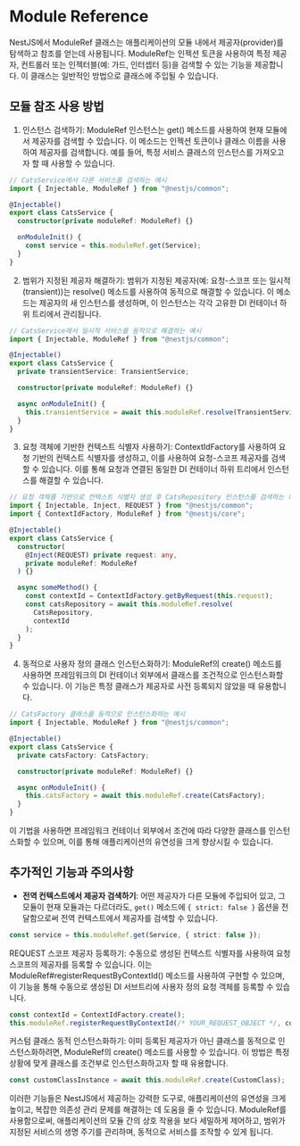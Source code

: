 # Module Reference

NestJS에서 ModuleRef 클래스는 애플리케이션의 모듈 내에서 제공자(provider)를 탐색하고 참조를 얻는데 사용됩니다. ModuleRef는 인젝션 토큰을 사용하여 특정 제공자, 컨트롤러 또는 인젝터블(예: 가드, 인터셉터 등)을 검색할 수 있는 기능을 제공합니다. 이 클래스는 일반적인 방법으로 클래스에 주입될 수 있습니다.

## 모듈 참조 사용 방법

1. 인스턴스 검색하기:
   ModuleRef 인스턴스는 get() 메소드를 사용하여 현재 모듈에서 제공자를 검색할 수 있습니다. 이 메소드는 인젝션 토큰이나 클래스 이름을 사용하여 제공자를 검색합니다. 예를 들어, 특정 서비스 클래스의 인스턴스를 가져오고자 할 때 사용할 수 있습니다.

```typescript
// CatsService에서 다른 서비스를 검색하는 예시
import { Injectable, ModuleRef } from "@nestjs/common";

@Injectable()
export class CatsService {
  constructor(private moduleRef: ModuleRef) {}

  onModuleInit() {
    const service = this.moduleRef.get(Service);
  }
}
```

2. 범위가 지정된 제공자 해결하기:
   범위가 지정된 제공자(예: 요청-스코프 또는 일시적(transient))는 resolve() 메소드를 사용하여 동적으로 해결할 수 있습니다. 이 메소드는 제공자의 새 인스턴스를 생성하며, 이 인스턴스는 각각 고유한 DI 컨테이너 하위 트리에서 관리됩니다.

```typescript
// CatsService에서 일시적 서비스를 동적으로 해결하는 예시
import { Injectable, ModuleRef } from "@nestjs/common";

@Injectable()
export class CatsService {
  private transientService: TransientService;

  constructor(private moduleRef: ModuleRef) {}

  async onModuleInit() {
    this.transientService = await this.moduleRef.resolve(TransientService);
  }
}
```

3. 요청 객체에 기반한 컨텍스트 식별자 사용하기:
   ContextIdFactory를 사용하여 요청 기반의 컨텍스트 식별자를 생성하고, 이를 사용하여 요청-스코프 제공자를 검색할 수 있습니다. 이를 통해 요청과 연결된 동일한 DI 컨테이너 하위 트리에서 인스턴스를 해결할 수 있습니다.

```typescript
// 요청 객체를 기반으로 컨텍스트 식별자 생성 후 CatsRepository 인스턴스를 검색하는 예시
import { Injectable, Inject, REQUEST } from "@nestjs/common";
import { ContextIdFactory, ModuleRef } from "@nestjs/core";

@Injectable()
export class CatsService {
  constructor(
    @Inject(REQUEST) private request: any,
    private moduleRef: ModuleRef
  ) {}

  async someMethod() {
    const contextId = ContextIdFactory.getByRequest(this.request);
    const catsRepository = await this.moduleRef.resolve(
      CatsRepository,
      contextId
    );
  }
}
```

4. 동적으로 사용자 정의 클래스 인스턴스화하기:
   ModuleRef의 create() 메소드를 사용하면 프레임워크의 DI 컨테이너 외부에서 클래스를 조건적으로 인스턴스화할 수 있습니다. 이 기능은 특정 클래스가 제공자로 사전 등록되지 않았을 때 유용합니다.

```typescript
// CatsFactory 클래스를 동적으로 인스턴스화하는 예시
import { Injectable, ModuleRef } from "@nestjs/common";

@Injectable()
export class CatsService {
  private catsFactory: CatsFactory;

  constructor(private moduleRef: ModuleRef) {}

  async onModuleInit() {
    this.catsFactory = await this.moduleRef.create(CatsFactory);
  }
}
```

이 기법을 사용하면 프레임워크 컨테이너 외부에서 조건에 따라 다양한 클래스를 인스턴스화할 수 있으며, 이를 통해 애플리케이션의 유연성을 크게 향상시킬 수 있습니다.

## 추가적인 기능과 주의사항

- **전역 컨텍스트에서 제공자 검색하기**: 어떤 제공자가 다른 모듈에 주입되어 있고, 그 모듈이 현재 모듈과는 다르더라도, `get()` 메소드에 `{ strict: false }` 옵션을 전달함으로써 전역 컨텍스트에서 제공자를 검색할 수 있습니다.

```typescript
const service = this.moduleRef.get(Service, { strict: false });
```

REQUEST 스코프 제공자 등록하기: 수동으로 생성된 컨텍스트 식별자를 사용하여 요청 스코프의 제공자를 등록할 수 있습니다. 이는 ModuleRef#registerRequestByContextId() 메소드를 사용하여 구현할 수 있으며, 이 기능을 통해 수동으로 생성된 DI 서브트리에 사용자 정의 요청 객체를 등록할 수 있습니다.

```typescript
const contextId = ContextIdFactory.create();
this.moduleRef.registerRequestByContextId(/* YOUR_REQUEST_OBJECT */, contextId);
```

커스텀 클래스 동적 인스턴스화하기: 이미 등록된 제공자가 아닌 클래스를 동적으로 인스턴스화하려면, ModuleRef의 create() 메소드를 사용할 수 있습니다. 이 방법은 특정 상황에 맞게 클래스를 조건부로 인스턴스화하고자 할 때 유용합니다.

```typescript
const customClassInstance = await this.moduleRef.create(CustomClass);
```

이러한 기능들은 NestJS에서 제공하는 강력한 도구로, 애플리케이션의 유연성을 크게 높이고, 복잡한 의존성 관리 문제를 해결하는 데 도움을 줄 수 있습니다. ModuleRef를 사용함으로써, 애플리케이션의 모듈 간의 상호 작용을 보다 세밀하게 제어하고, 범위가 지정된 서비스의 생명 주기를 관리하며, 동적으로 서비스를 조작할 수 있게 됩니다.
